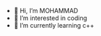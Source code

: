 - 👋 Hi, I’m MOHAMMAD
- 👀 I’m interested in coding
- 🌱 I’m currently learning c++ 

<!---
AlveinNorth/AlveinNorth is a ✨ special ✨ repository because its `README.md` (this file) appears on your GitHub profile.
You can click the Preview link to take a look at your changes.
--->
